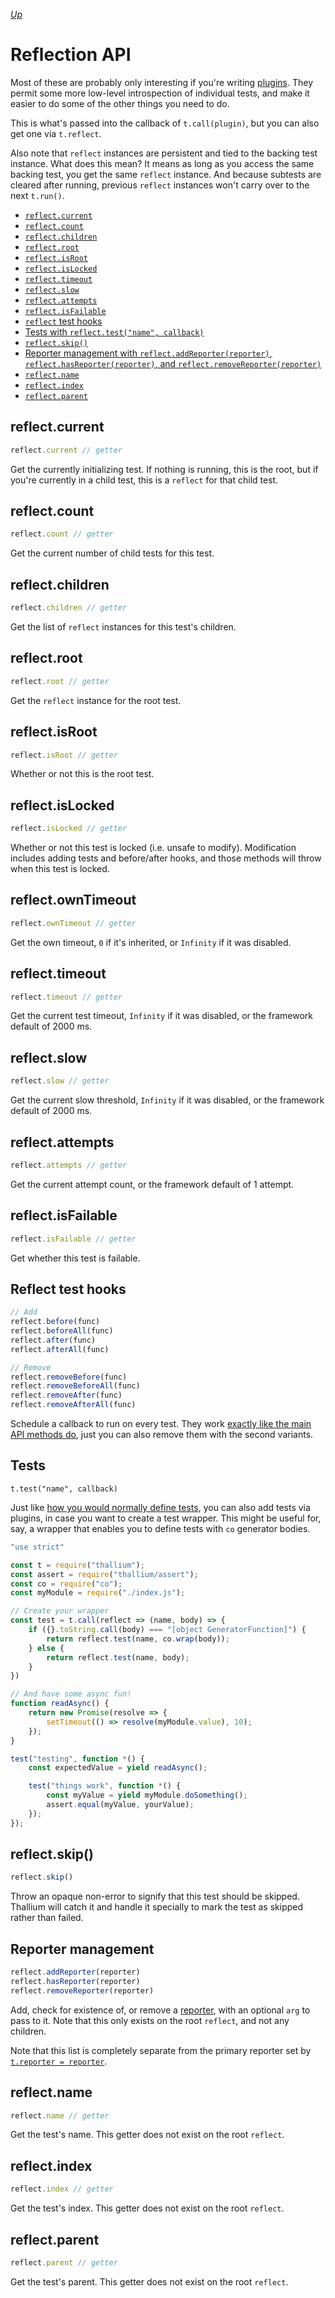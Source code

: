 *[Up](../api.md)*

# Reflection API

Most of these are probably only interesting if you're writing [plugins](./plugins.md). They permit some more low-level introspection of individual tests, and make it easier to do some of the other things you need to do.

This is what's passed into the callback of `t.call(plugin)`, but you can also get one via `t.reflect`.

Also note that `reflect` instances are persistent and tied to the backing test instance. What does this mean? It means as long as you access the same backing test, you get the same `reflect` instance. And because subtests are cleared after running, previous `reflect` instances won't carry over to the next `t.run()`.

- [`reflect.current`](#current)
- [`reflect.count`](#count)
- [`reflect.children`](#children)
- [`reflect.root`](#root)
- [`reflect.isRoot`](#isroot)
- [`reflect.isLocked`](#islocked)
- [`reflect.timeout`](#timeout)
- [`reflect.slow`](#slow)
- [`reflect.attempts`](#attempts)
- [`reflect.isFailable`](#isfailable)
- [`reflect` test hooks](#test-hooks)
- [Tests with `reflect.test("name", callback)`](#tests)
- [`reflect.skip()`](#skip)
- [Reporter management with `reflect.addReporter(reporter)`, `reflect.hasReporter(reporter)`, and `reflect.removeReporter(reporter)`](#reporters)
- [`reflect.name`](#name)
- [`reflect.index`](#index)
- [`reflect.parent`](#parent)

<a id="current"></a>
## reflect.current

```js
reflect.current // getter
```

Get the currently initializing test. If nothing is running, this is the root, but if you're currently in a child test, this is a `reflect` for that child test.

<a id="count"></a>
## reflect.count

```js
reflect.count // getter
```

Get the current number of child tests for this test.

<a id="children"></a>
## reflect.children

```js
reflect.children // getter
```

Get the list of `reflect` instances for this test's children.

<a id="root"></a>
## reflect.root

```js
reflect.root // getter
```

Get the `reflect` instance for the root test.

<a id="isroot"></a>
## reflect.isRoot

```js
reflect.isRoot // getter
```

Whether or not this is the root test.

<a id="islocked"></a>
## reflect.isLocked

```js
reflect.isLocked // getter
```

Whether or not this test is locked (i.e. unsafe to modify). Modification includes adding tests and before/after hooks, and those methods will throw when this test is locked.

<a id="owntimeout"></a>
## reflect.ownTimeout

```js
reflect.ownTimeout // getter
```

Get the own timeout, `0` if it's inherited, or `Infinity` if it was disabled.

<a id="timeout"></a>
## reflect.timeout

```js
reflect.timeout // getter
```

Get the current test timeout, `Infinity` if it was disabled, or the framework default of 2000 ms.

<a id="slow"></a>
## reflect.slow

```js
reflect.slow // getter
```

Get the current slow threshold, `Infinity` if it was disabled, or the framework default of 2000 ms.

<a id="attempts"></a>
## reflect.attempts

```js
reflect.attempts // getter
```

Get the current attempt count, or the framework default of 1 attempt.

<a id="isfailable"></a>
## reflect.isFailable

```js
reflect.isFailable // getter
```

Get whether this test is failable.

<a id="test-hooks"></a>
## Reflect test hooks

```js
// Add
reflect.before(func)
reflect.beforeAll(func)
reflect.after(func)
reflect.afterAll(func)

// Remove
reflect.removeBefore(func)
reflect.removeBeforeAll(func)
reflect.removeAfter(func)
reflect.removeAfterAll(func)
```

Schedule a callback to run on every test. They work [exactly like the main API methods do](./thallium.md#test-hooks), just you can also remove them with the second variants.

<a id="tests"></a>
## Tests

```
t.test("name", callback)
```

Just like [how you would normally define tests](./thallium.md#tests), you can also add tests via plugins, in case you want to create a test wrapper. This might be useful for, say, a wrapper that enables you to define tests with `co` generator bodies.

```js
"use strict"

const t = require("thallium");
const assert = require("thallium/assert");
const co = require("co");
const myModule = require("./index.js");

// Create your wrapper
const test = t.call(reflect => (name, body) => {
    if ({}.toString.call(body) === "[object GeneratorFunction]") {
        return reflect.test(name, co.wrap(body));
    } else {
        return reflect.test(name, body);
    }
})

// And have some async fun!
function readAsync() {
    return new Promise(resolve => {
        setTimeout(() => resolve(myModule.value), 10);
    });
}

test("testing", function *() {
    const expectedValue = yield readAsync();

    test("things work", function *() {
        const myValue = yield myModule.doSomething();
        assert.equal(myValue, yourValue);
    });
});
```

<a id="skip"></a>
## reflect.skip()

```js
reflect.skip()
```

Throw an opaque non-error to signify that this test should be skipped. Thallium will catch it and handle it specially to mark the test as skipped rather than failed.

<a id="reporters"></a>
## Reporter management

```js
reflect.addReporter(reporter)
reflect.hasReporter(reporter)
reflect.removeReporter(reporter)
```

Add, check for existence of, or remove a [reporter](../reporters.md), with an optional `arg` to pass to it. Note that this only exists on the root `reflect`, and not any children.

Note that this list is completely separate from the primary reporter set by [`t.reporter = reporter`](./thallium.md#reporter).

<a id="name"></a>
## reflect.name

```js
reflect.name // getter
```

Get the test's name. This getter does not exist on the root `reflect`.

<a id="index"></a>
## reflect.index

```js
reflect.index // getter
```

Get the test's index. This getter does not exist on the root `reflect`.

<a id="parent"></a>
## reflect.parent

```js
reflect.parent // getter
```

Get the test's parent. This getter does not exist on the root `reflect`.
